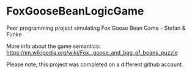 # FoxGooseBeanLogicGame
Peer programming project simulating Fox Goose Bean Game - Stefan &amp; Funke 

More info about the game semantics:
https://en.wikipedia.org/wiki/Fox,_goose_and_bag_of_beans_puzzle 

Please note, this project was completed on a different github account.
